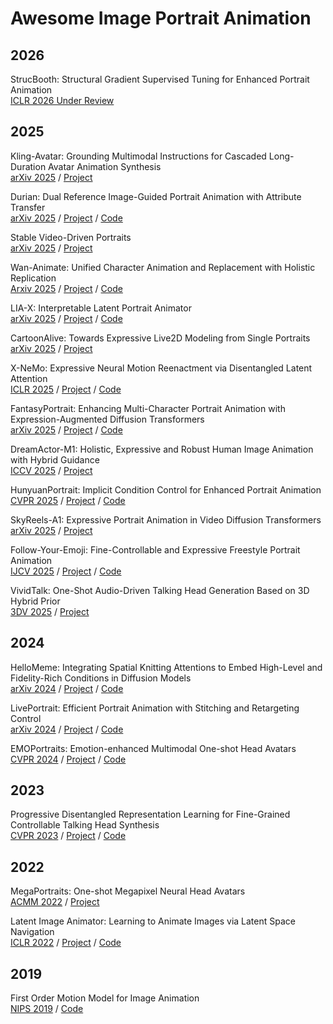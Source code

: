 # Awesome Image Portrait Animation

## 2026
StrucBooth: Structural Gradient Supervised Tuning for Enhanced Portrait Animation  
[ICLR 2026 Under Review](https://openreview.net/forum?id=p75bqs6dzY)

## 2025

Kling-Avatar: Grounding Multimodal Instructions for Cascaded Long-Duration Avatar Animation Synthesis  
[arXiv 2025](https://arxiv.org/abs/2509.09595) / [Project](https://klingavatar.github.io/)

Durian: Dual Reference Image-Guided Portrait Animation with Attribute Transfer  
[arXiv 2025](https://arxiv.org/abs/2509.04434) / [Project](https://hyunsoocha.github.io/durian/) / [Code](https://github.com/snuvclab/durian)

Stable Video-Driven Portraits  
[arXiv 2025](https://arxiv.org/abs/2509.17476) / [Project](https://stable-video-driven-portraits.github.io/)

Wan-Animate: Unified Character Animation and Replacement with Holistic Replication  
[Arxiv 2025](https://arxiv.org/abs/2509.14055) / [Project](https://humanaigc.github.io/wan-animate/) / [Code](https://github.com/Wan-Video/Wan2.2)

LIA-X: Interpretable Latent Portrait Animator  
[arXiv 2025](https://arxiv.org/abs/2508.09959) / [Project](https://wyhsirius.github.io/LIA-X-project/) / [Code](https://github.com/wyhsirius/LIA-X)

CartoonAlive: Towards Expressive Live2D Modeling from Single Portraits  
[arXiv 2025](http://arxiv.org/abs/2507.17327) / [Project](https://human3daigc.github.io/CartoonAlive_webpage/)

X-NeMo: Expressive Neural Motion Reenactment via Disentangled Latent Attention  
[ICLR 2025](https://arxiv.org/abs/2507.23143) / [Project](https://byteaigc.github.io/X-Portrait2/) / [Code](https://github.com/bytedance/x-nemo-inference)

FantasyPortrait: Enhancing Multi-Character Portrait Animation with Expression-Augmented Diffusion Transformers  
[arXiv 2025](https://arxiv.org/abs/2507.12956) / [Project](https://fantasy-amap.github.io/fantasy-portrait/) / [Code](https://github.com/Fantasy-AMAP/fantasy-portrait)

DreamActor-M1: Holistic, Expressive and Robust Human Image Animation with Hybrid Guidance  
[ICCV 2025](https://arxiv.org/abs/2504.01724) / [Project](https://grisoon.github.io/DreamActor-M1/)

HunyuanPortrait: Implicit Condition Control for Enhanced Portrait Animation  
[CVPR 2025](https://arxiv.org/abs/2503.18860) / [Project](https://kkakkkka.github.io/HunyuanPortrait/) / [Code](https://github.com/Tencent-Hunyuan/HunyuanPortrait)

SkyReels-A1: Expressive Portrait Animation in Video Diffusion Transformers  
[arXiv 2025](https://arxiv.org/abs/2502.10841) / [Project](https://skyworkai.github.io/skyreels-a1.github.io/)

Follow-Your-Emoji: Fine-Controllable and Expressive Freestyle Portrait Animation  
[IJCV 2025](https://arxiv.org/abs/2406.01900) / [Project](https://follow-your-emoji.github.io/) / [Code](https://github.com/mayuelala/FollowYourEmoji)

VividTalk: One-Shot Audio-Driven Talking Head Generation Based on 3D Hybrid Prior  
[3DV 2025](https://arxiv.org/abs/2312.01841) / [Project](https://humanaigc.github.io/vivid-talk/)

## 2024
HelloMeme: Integrating Spatial Knitting Attentions to Embed High-Level and Fidelity-Rich Conditions in Diffusion Models  
[arXiv 2024](https://arxiv.org/pdf/2410.22901) / [Project](https://songkey.github.io/hellomeme/) / [Code](https://github.com/HelloVision/HelloMeme)

LivePortrait: Efficient Portrait Animation with Stitching and Retargeting Control  
[arXiv 2024](https://arxiv.org/abs/2407.03168) / [Project](https://liveportrait.github.io/) / [Code](https://github.com/KwaiVGI/LivePortrait)

EMOPortraits: Emotion-enhanced Multimodal One-shot Head Avatars  
[CVPR 2024](https://arxiv.org/abs/2404.19110) / [Project](https://neeek2303.github.io/EMOPortraits/) / [Code](https://github.com/neeek2303/EMOPortraits)

## 2023

Progressive Disentangled Representation Learning for Fine-Grained Controllable Talking Head Synthesis  
[CVPR 2023](https://arxiv.org/abs/2211.14506) / [Project](https://dorniwang.github.io/PD-FGC/) / [Code](https://github.com/Dorniwang/PD-FGC-inference)

## 2022

MegaPortraits: One-shot Megapixel Neural Head Avatars  
[ACMM 2022](https://arxiv.org/abs/2207.07621) / [Project](https://neeek2303.github.io/MegaPortraits/)

Latent Image Animator: Learning to Animate Images via Latent Space Navigation  
[ICLR 2022](https://arxiv.org/abs/2203.09043) / [Project](https://wyhsirius.github.io/LIA-project/) / [Code](https://github.com/wyhsirius/LIA)


## 2019
First Order Motion Model for Image Animation  
[NIPS 2019](https://arxiv.org/abs/2003.00196) / [Code](https://github.com/AliaksandrSiarohin/first-order-model)
